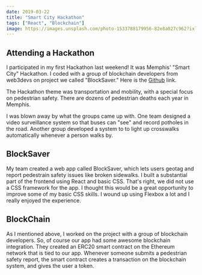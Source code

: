 ```yaml
---
date: 2019-03-22
title: "Smart City Hackathon"
tags: ["React", "Blockchain"]
image: https://images.unsplash.com/photo-1533788179956-82e8a027c962?ixlib=rb-1.2.1&ixid=eyJhcHBfaWQiOjEyMDd9&auto=format&fit=crop&w=1650&q=80
---
```


## Attending a Hackathon

I participated in my first Hackathon last weekend! It was Memphis' "Smart City" Hackathon. I coded with a group of blockchain developers from web3devs on project we called "BlockSaver." Here is the [Github](https://github.com/edezekiel/blocksaver) link.

The Hackathon theme was transportation and mobility, with a special focus on pedestrian safety. There are dozens of pedestrian deaths each year in Memphis.

I was blown away by what the groups came up with. One team designed a video surveillance system so that buses can "see" and record potholes in the road. Another group developed a system to to light up crosswalks automatically whenever a person walks by.

## BlockSaver

My team created a web app called BlockSaver, which lets users geotag and report pedestrain safety issues like broken sidewalks. I built a substantial part of the frontend using React and basic CSS. That's right, we did not use a CSS framework for the app. I thought this would be a great opportunity to improve some of my basic CSS skills. I wound up using Flexbox a lot and I really enjoyed the experience.

## BlockChain

As I mentioned above, I worked on the project with a group of blockchain developers. So, of course our app had some awesome blockchain integration. They created an ERC20 smart contract on the Ethereum network that is tied to our app. Whenever someone submits a pedestrian safety report, the smart contract creates a transaction on the blockchain system, and gives the user a token.
